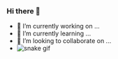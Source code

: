 ### Hi there 👋


- 🔭 I’m currently working on ...
- 🌱 I’m currently learning ...
- 👯 I’m looking to collaborate on ...
- ![snake gif](https://github.com/SEU_USUARIO/SEU_REPOSITORIO/blob/output/github-contribution-grid-snake.svg)
